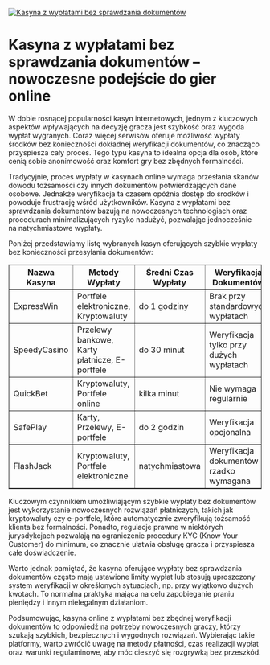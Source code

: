 [![Kasyna z wypłatami bez sprawdzania dokumentów](https://123-caf.pages.dev/gitsignup.png)](https://vrmoo.ru/Bt82HjjY)

<h1>Kasyna z wypłatami bez sprawdzania dokumentów – nowoczesne podejście do gier online</h1> <p>W dobie rosnącej popularności kasyn internetowych, jednym z kluczowych aspektów wpływających na decyzję gracza jest szybkość oraz wygoda wypłat wygranych. Coraz więcej serwisów oferuje możliwość wypłaty środków bez konieczności dokładnej weryfikacji dokumentów, co znacząco przyspiesza cały proces. Tego typu kasyna to idealna opcja dla osób, które cenią sobie anonimowość oraz komfort gry bez zbędnych formalności.</p> <p>Tradycyjnie, proces wypłaty w kasynach online wymaga przesłania skanów dowodu tożsamości czy innych dokumentów potwierdzających dane osobowe. Jednakże weryfikacja ta czasem opóźnia dostęp do środków i powoduje frustrację wśród użytkowników. Kasyna z wypłatami bez sprawdzania dokumentów bazują na nowoczesnych technologiach oraz procedurach minimalizujących ryzyko nadużyć, pozwalając jednocześnie na natychmiastowe wypłaty.</p> <p>Poniżej przedstawiamy listę wybranych kasyn oferujących szybkie wypłaty bez konieczności przesyłania dokumentów:</p> <table border="1" cellspacing="0" cellpadding="5">   <thead>     <tr>       <th>Nazwa Kasyna</th>       <th>Metody Wypłaty</th>       <th>Średni Czas Wypłaty</th>       <th>Weryfikacja Dokumentów</th>     </tr>   </thead>   <tbody>     <tr>       <td>ExpressWin</td>       <td>Portfele elektroniczne, Kryptowaluty</td>       <td>do 1 godziny</td>       <td>Brak przy standardowych wypłatach</td>     </tr>       <tr>       <td>SpeedyCasino</td>       <td>Przelewy bankowe, Karty płatnicze, E-portfele</td>       <td>do 30 minut</td>       <td>Weryfikacja tylko przy dużych wypłatach</td>     </tr>     <tr>       <td>QuickBet</td>       <td>Kryptowaluty, Portfele online</td>       <td>kilka minut</td>       <td>Nie wymaga regularnie</td>     </tr>     <tr>       <td>SafePlay</td>       <td>Karty, Przelewy, E-portfele</td>       <td>do 2 godzin</td>       <td>Weryfikacja opcjonalna</td>     </tr>     <tr>       <td>FlashJack</td>       <td>Kryptowaluty, Portfele elektroniczne</td>       <td>natychmiastowa</td>       <td>Weryfikacja dokumentów rzadko wymagana</td>     </tr>   </tbody> </table> <p>Kluczowym czynnikiem umożliwiającym szybkie wypłaty bez dokumentów jest wykorzystanie nowoczesnych rozwiązań płatniczych, takich jak kryptowaluty czy e-portfele, które automatycznie zweryfikują tożsamość klienta bez formalności. Ponadto, regulacje prawne w niektórych jurysdykcjach pozwalają na ograniczenie procedury KYC (Know Your Customer) do minimum, co znacznie ułatwia obsługę gracza i przyspiesza całe doświadczenie.</p> <p>Warto jednak pamiętać, że kasyna oferujące wypłaty bez sprawdzania dokumentów często mają ustawione limity wypłat lub stosują uproszczony system weryfikacji w określonych sytuacjach, np. przy wyjątkowo dużych kwotach. To normalna praktyka mająca na celu zapobieganie praniu pieniędzy i innym nielegalnym działaniom.</p> <p>Podsumowując, kasyna online z wypłatami bez zbędnej weryfikacji dokumentów to odpowiedź na potrzeby nowoczesnych graczy, którzy szukają szybkich, bezpiecznych i wygodnych rozwiązań. Wybierając takie platformy, warto zwrócić uwagę na metody płatności, czas realizacji wypłat oraz warunki regulaminowe, aby móc cieszyć się rozgrywką bez przeszkód.</p>
